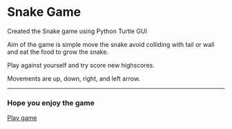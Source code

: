 # Snake Game

Created the Snake game using Python Turtle GUI

Aim of the game is simple move the snake avoid colliding with tail or wall and eat the food to grow the snake.

Play against yourself and try score new highscores.

Movements are up, down, right, and left arrow.

---

### Hope you enjoy the game

[Play game](https://replit.com/@customhaven/Snake-Game)